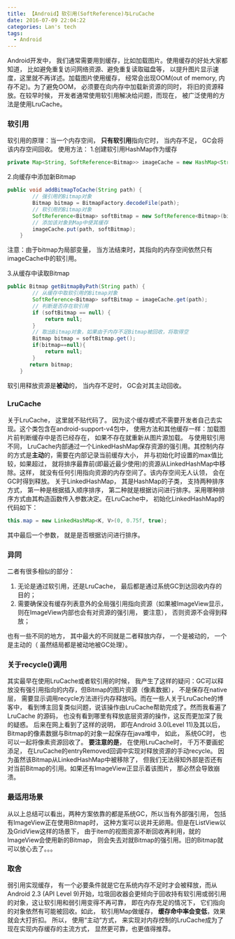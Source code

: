 ```yaml
---
title: 【Android】软引用(SoftReference)与LruCache
date: 2016-07-09 22:04:22
categories: Lan's tech
tags:
  - Android
---
```

Android开发中， 我们通常需要用到缓存，比如加载图片。使用缓存的好处大家都知道， 比如避免重复访问网络资源、避免重复读取磁盘等， 以提升图片显示速度，这里就不再详述。加载图片使用缓存， 经常会出现OOM(out of memory, 内存不足)。为了避免OOM， 必须要在向内存中加载新资源的同时， 将旧的资源释放。在较早时候， 开发者通常使用软引用解决给问题，而现在， 被广泛使用的方法是使用LruCache。
### 软引用
软引用的原理：当一个内存空间， **只有软引用**指向它时， 当内存不足， GC会将该内存空间回收。
使用方法：
1.创建软引用HashMap作为缓存

```java
private Map<String, SoftReference<Bitmap>> imageCache = new HashMap<String, SoftReference<Bitmap>>();

```

2.向缓存中添加新Bitmap

```java
public void addBitmapToCache(String path) {
        // 强引用的Bitmap对象
        Bitmap bitmap = BitmapFactory.decodeFile(path);
        // 软引用的Bitmap对象
        SoftReference<Bitmap> softBitmap = new SoftReference<Bitmap>(bitmap);
        // 添加该对象到Map中使其缓存
        imageCache.put(path, softBitmap);
    }


```
 注意：由于bitmap为局部变量， 当方法结束时，其指向的内存空间依然只有imageCache中的软引用。
 
3.从缓存中读取Bitmap

```java
public Bitmap getBitmapByPath(String path) {
        // 从缓存中取软引用的Bitmap对象
        SoftReference<Bitmap> softBitmap = imageCache.get(path);
        // 判断是否存在软引用
        if (softBitmap == null) {
            return null;
        }
        // 取出Bitmap对象，如果由于内存不足Bitmap被回收，将取得空
        Bitmap bitmap = softBitmap.get();
        if(bitmap==null){
            return null;
        }
       return bitmap;
    }

```

软引用释放资源是**被动**的， 当内存不足时， GC会对其主动回收。

### LruCache
关于LruCache， 这里就不贴代码了。 因为这个缓存模式不需要开发者自己去实现。这个类包含在android-support-v4包中， 使用方法和其他缓存一样：加载图片前判断缓存中是否已经存在， 如果不存在就重新从图片源加载。
与使用软引用不同， LruCache内部通过一个LinkedHashMap保存资源的强引用。其控制内存的方式是**主动**的，需要在内部记录当前缓存大小， 并与初始化时设置的max值比较，如果超过， 就将排序最靠前(即最近最少使用)的资源从LinkedHashMap中移除。这样， 就没有任何引用指向资源的内存空间了。该内存空间无人认领， 会在GC时得到释放。
关于LinkedHashMap， 其是HashMap的子类， 支持两种排序方式， 第一种是根据插入顺序排序， 第二种就是根据访问进行排序。采用哪种排序方式由其构造函数传入参数决定。在LruCache中， 初始化LinkedHashMap的代码如下：

```java
this.map = new LinkedHashMap<K, V>(0, 0.75f, true);
```
其中最后一个参数， 就是是否根据访问进行排序。

### 异同
二者有很多相似的部分：
1. 无论是通过软引用，还是LruCache， 最后都是通过系统GC到达回收内存的目的；
2. 需要确保没有缓存列表意外的全局强引用指向资源（如果被ImageView显示， 则在ImageView内部也会有对资源的强引用， 要注意）， 否则资源不会得到释放；

也有一些不同的地方， 其中最大的不同就是二者释放内存， 一个是被动的， 一个是主动的（ 虽然结局都是被动地被GC处理）。

### 关于recycle()调用
其实最早在使用LruCache或者软引用的时候， 我产生了这样的疑问：GC可以释放没有强引用指向的内存，但Bitmap的图片资源（像素数据）， 不是保存在native层， 需要显示调用recycle方法进行内存释放吗。而在一些人关于LruCache的博客中， 看到博主回复类似问题，说该操作由LruCache帮助完成了。然而我看遍了LruCache 的源码， 也没有看到哪里有释放底层资源的操作，这反而更加深了我的疑惑。
后来在网上看到了这样的说明， 即在Android 3.0(Level 11)及其以后， Bitmap的像素数据与Bitmap的对象一起保存在java堆中， 如此， 系统GC时， 也可以一起将像素资源回收了。
**要注意的是**， 在使用LruCache时， 千万不要画蛇添足， 在LruCache的entryRemoved回调中实现对释放资源的手动recycle。 因为虽然该Bitmap从LinkedHashMap中被移除了， 但我们无法得知外部是否还有对当前Bitmap的引用。如果还有ImageView正显示着该图片， 那必然会导致崩溃。

### 最适用场景
从以上总结可以看出，两种方案依靠的都是系统GC，所以当有外部强引用， 包括有ImageView正在使用Bitmap时， 这种方案可以说并无卵用。但是在ListView以及GridView这样的场景下， 由于item的视图资源不断回收再利用，就的ImageView会使用新的Bitmap， 则会失去对就Bitmap的强引用。旧的Bitmap就可以放心去了。。。

### 取舍
弱引用实现缓存， 有一个必要条件就是它在系统内存不足时才会被释放，而从 Android 2.3 (API Level 9)开始，垃圾回收器会更倾向于回收持有软引用或弱引用的对象，这让软引用和弱引用变得不再可靠， 即在内存充足的情况下， 它们指向的对象依然有可能被回收。如此， 软引用Map做缓存， **缓存命中率会变低**，效果就会大打折扣。
所以， 使用“主动“方式， 来实现对内存控制的LruCache成为了现在实现内存缓存的主流方式， 显然更可靠，也更值得推荐。
